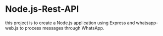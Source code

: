 # Node.js-Rest-API
this project is to create a Node.js application using Express and whatsapp-web.js to process messages through WhatsApp.
